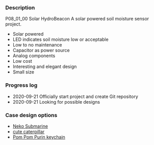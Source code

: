 ### Description  
P08_01_00 Solar HydroBeacon
A solar powered soil moisture sensor project.
 * Solar powered
 * LED indicates soil moisture low or acceptable
 * Low to no maintenance
 * Capacitor as power source
 * Analog components 
 * Low cost
 * Interesting and elegant design
 * Small size

### Progress log 
 * 2020-09-21 Officially start project and create Git repository
 * 2020-09-21 Looking for possible designs
 
### Case design options
 * [Neko Submarine](https://www.thingiverse.com/thing:3081218)
 * [cute caterpillar](https://www.thingiverse.com/thing:3598906)
 * [Pom Pom Purin keychain](https://www.thingiverse.com/thing:1188272)
